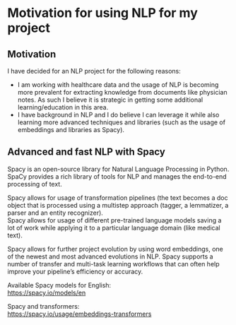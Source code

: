 # Motivation for using NLP for my project

## Motivation  
I have decided for an NLP project for the following reasons:  
* I am working with healthcare data and the usage of NLP is becoming more prevalent for extracting knowledge from documents like physician notes. As such I believe it is strategic in getting some additional learning/education in this area.
* I have background in NLP and I do believe I can leverage it while also learning more advanced techniques and libraries (such as the usage of embeddings and libraries as Spacy).  

## Advanced and fast NLP with Spacy  
Spacy is an open-source library for Natural Language Processing in Python. SpaCy provides a rich library of tools for NLP and manages the end-to-end processing of text.  

Spacy allows for usage of transformation pipelines (the text becomes a doc object that is processed using a multistep approach (tagger, a lemmatizer, a parser and an entity recognizer).  
Spacy allows for usage of different pre-trained language models saving a lot of work while applying it to a particular language domain (like medical text).  

Spacy allows for further project evolution by using word embeddings, one of the newest and most advanced evolutions in NLP.  Spacy supports a number of transfer and multi-task learning workflows that can often help improve your pipeline’s efficiency or accuracy.   

Available Spacy models for English:  
https://spacy.io/models/en  

Spacy and transformers:  
https://spacy.io/usage/embeddings-transformers  

  
